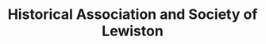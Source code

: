 ---
layout: repo
title: "Historical Association and Society of Lewiston"
id: 21118
permalink: repos/21118/
---